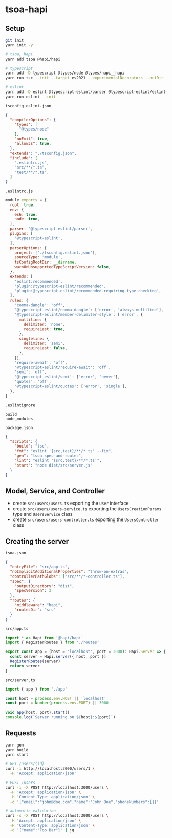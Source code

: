 # tsoa-hapi

## Setup

```bash
git init
yarn init -y

# tsoa, hapi
yarn add tsoa @hapi/hapi

# typescript
yarn add -D typescript @types/node @types/hapi__hapi
yarn run tsc --init --target es2021 --experimentalDecorators --outDir ./dist

# eslint
yarn add -D eslint @typescript-eslint/parser @typescript-eslint/eslint-plugin
yarn run eslint --init
```

`tsconfig.eslint.json`

```json
{
  "compilerOptions": {
    "types": [
      "@types/node"
    ],
    "noEmit": true,
    "allowJs": true,
  },
  "extends": "./tsconfig.json",
  "include": [
    ".eslintrc.js",
    "src/**/*.ts",
    "test/**/*.ts",
  ]
}
```

`.eslintrc.js`

```javascript
module.exports = {
  root: true,
  env: {
    es6: true,
    node: true,
  },
  parser: '@typescript-eslint/parser',
  plugins: [
    '@typescript-eslint',
  ],
  parserOptions: {
    project: ['./tsconfig.eslint.json'],
    sourceType: 'module',
    tsConfigRootDir: __dirname,
    warnOnUnsupportedTypeScriptVersion: false,
  },
  extends: [
    'eslint:recommended',
    'plugin:@typescript-eslint/recommended',
    'plugin:@typescript-eslint/recommended-requiring-type-checking',
  ],
  rules: {
    'comma-dangle': 'off',
    '@typescript-eslint/comma-dangle': ['error', 'always-multiline'],
    '@typescript-eslint/member-delimiter-style': ['error', {
      multiline: {
        delimiter: 'none',
        requireLast: true,
      },
      singleline: {
        delimiter: 'semi',
        requireLast: false,
      },
    }],
    'require-await': 'off',
    '@typescript-eslint/require-await': 'off',
    'semi': 'off',
    '@typescript-eslint/semi': ['error', 'never'],
    'quotes': 'off',
    '@typescript-eslint/quotes': ['error', 'single'],
  },
}
```

`.eslintignore`

```
build
node_modules
```

`package.json`

```json
{
  "scripts": {
    "build": "tsc",
    "fmt": "eslint '{src,test}/**/*.ts' --fix",
    "gen": "tsoa spec-and-routes",
    "lint": "eslint '{src,test}/**/*.ts'",
    "start": "node dist/src/server.js"
  }
}
```

## Model, Service, and Controller

* create `src/users/users.ts` exporting the `User` interface
* create `src/users/users-service.ts` exporting the `UsersCreationParams` type and `UsersService` class
* create `src/users/users-controller.ts` exporting the `UsersController` class

## Creating the server

`tsoa.json`

```json
{
  "entryFile": "src/app.ts",
  "noImplicitAdditionalProperties": "throw-on-extras",
  "controllerPathGlobs": ["src/**/*-controller.ts"],
  "spec": {
    "outputDirectory": "dist",
    "specVersion": 3
  },
  "routes": {
    "middleware": "hapi",
    "routesDir": "src"
  }
}
```

`src/app.ts`

```typescript
import * as Hapi from '@hapi/hapi'
import { RegisterRoutes } from './routes'

export const app = (host = 'localhost', port = 3000): Hapi.Server => {
  const server = Hapi.server({ host, port })
  RegisterRoutes(server)
  return server
}
```

`src/server.ts`

```typescript
import { app } from './app'

const host = process.env.HOST || 'localhost'
const port = Number(process.env.PORT) || 3000

void app(host, port).start()
console.log(`Server running on ${host}:${port}`)
```

## Requests

```bash
yarn gen
yarn build
yarn start
```

```bash
# GET /users/{id}
curl -i http://localhost:3000/users/1 \
  -H 'Accept: application/json'

# POST /users
curl -i -X POST http://localhost:3000/users \
  -H 'Accept: application/json' \
  -H 'Content-Type: application/json' \
  -d '{"email":"john@doe.com","name":"John Doe","phoneNumbers":[]}'

# automatic validation
curl -s -X POST http://localhost:3000/users \
  -H 'Accept: application/json' \
  -H 'Content-Type: application/json' \
  -d '{"name":"Foo Bar"}' | jq
```
